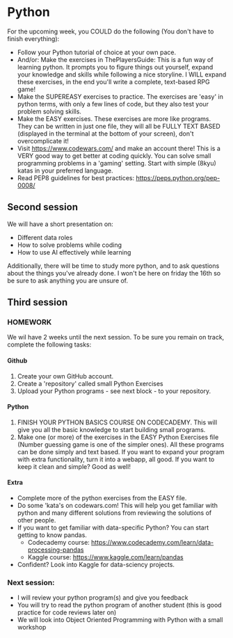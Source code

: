 # Python
For the upcoming week, you COULD do the following (You don't have to finish everything):
- Follow your Python tutorial of choice at your own pace.
- And/or: Make the exercises in ThePlayersGuide: This is a fun way of learning python. It prompts you to figure things out yourself, expand your knowledge and skills while following a nice storyline. I WILL expand these exercises, in the end you'll write a complete, text-based RPG game!
- Make the SUPEREASY exercises to practice. The exercises are 'easy' in python terms, with only a few lines of code, but they also test your problem solving skills.
- Make the EASY exercises. These exercises are more like programs. They can be written in just one file, they will all be FULLY TEXT BASED (displayed in the terminal at the bottom of your screen), don't overcomplicate it!
- Visit https://www.codewars.com/ and make an account there! This is a VERY good way to get better at coding quickly. You can solve small programming problems in a 'gaming' setting. Start with simple (8kyu) katas in your preferred language.
- Read PEP8 guidelines for best practices: https://peps.python.org/pep-0008/

## Second session
We will have a short presentation on:
- Different data roles
- How to solve problems while coding
- How to use AI effectively while learning

Additionally, there will be time to study more python, and to ask questions about the things you've already done. I won't be here on friday the 16th so be sure to ask anything you are unsure of.

## Third session
### HOMEWORK
We wil have 2 weeks until the next session. To be sure you remain on track, complete the following tasks:

#### Github
1. Create your own GitHub account.
2. Create a 'repository' called small Python Exercises
3. Upload your Python programs - see next block - to your repository.
   
#### Python
1. FINISH YOUR PYTHON BASICS COURSE ON CODECADEMY. This will give you all the basic knowledge to start building small programs.
2. Make one (or more) of the exercises in the EASY Python Exercises file (Number guessing game is one of the simpler ones). All these programs can be done simply and text based. If you want to expand your program with extra functionality, turn it into a webapp, all good. If you want to keep it clean and simple? Good as well!

#### Extra
- Complete more of the python exercises from the EASY file.
- Do some 'kata's on codewars.com! This will help you get familiar with python and many different solutions from reviewing the solutions of other people.
- If you want to get familiar with data-specific Python? You can start getting to know pandas.
   - Codecademy course: https://www.codecademy.com/learn/data-processing-pandas
   - Kaggle course: https://www.kaggle.com/learn/pandas
- Confident? Look into Kaggle for data-sciency projects.

### Next session:
- I will review your python program(s) and give you feedback
- You will try to read the python program of another student (this is good practice for code reviews later on)
- We will look into Object Oriented Programming with Python with a small workshop



